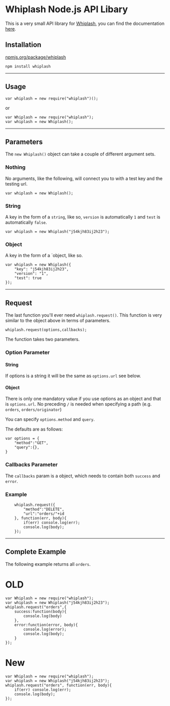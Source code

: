 # Whiplash Node.js API Libary

This is a very small API library for [Whiplash](https://www.whiplashmerch.com/), you can find the documentation [here](https://www.whiplashmerch.com/documentation/api).

## Installation

[npmjs.org/package/whiplash](https://npmjs.org/package/whiplash)

    npm install whiplash

---

## Usage

    var whiplash = new require("whiplash")();

or 
    
    var Whiplash = new require("whiplash");
    var whiplash = new Whiplash();

---

## Parameters

The `new Whiplash()` object can take a couple of different argument sets.

### Nothing

No arguments, like the following, will connect you to with a test key and the testing url.

	var whiplash = new Whiplash();

### String

A key in the form of a `string`, like so, `version` is automatically `1` and `test` is automatically `false`.
	
	var whiplash = new Whiplash("j54kjh83ij2h23");

### Object
	
A key in the form of a `object, like so.

	var whiplash = new Whiplash({
		"key": "j54kjh83ij2h23",
		"version": "1",
		"test": true
	});

---	

## Request

The last function you'll ever need `whiplash.request()`. This function is very similar to the object above in terms of parameters.

	
	whiplash.request(options,callbacks);
	
The function takes two parameters.

### Option Parameter

#### String

If options is a string it will be the same as `options.url` see below.

#### Object

There is only one mandatory value if you use options as an object and that is `options.url`. No preceding `/` is needed when specifying a path (e.g. `orders`, `orders/originator`)
	
You can specify `options.method` and `query`.

The defaults are as follows:

	var options = {
		"method":"GET",
		"query":{},
	}

### Callbacks Parameter

The `callbacks` param is a object, which needs to contain both `success` and `error`.

### Example

        whiplash.request({
            "method":"DELETE",
            "url":"orders/"+id
        }, function(err, body){
			if(err) console.log(err);
			console.log(body);
		});

---

## Complete Example

The following example returns all `orders`.

# OLD

	var Whiplash = new require("whiplash");
	var whiplash = new Whiplash("j54kjh83ij2h23");
	whiplash.request("orders",{
		success:function(body){
			console.log(body)
		},
		error:function(error, body){
			console.log(error);
			console.log(body);
		}
	});
 
# New

	var Whiplash = new require("whiplash");
	var whiplash = new Whiplash("j54kjh83ij2h23");
	whiplash.request("orders", function(err, body){
		if(err) console.log(err);
		console.log(body);
	});